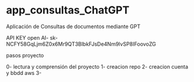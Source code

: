 # app_consultas_ChatGPT
Aplicación de Consultas de documentos mediante GPT

API KEY  open AI- 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

pasos proyecto

0- lectura y comprensión del proyecto
1- creacion repo
2- creacion cuenta y bbdd aws
3-